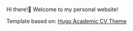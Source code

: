 Hi there!👋
Welcome to my personal website!

Template based on: [Hugo Academic CV Theme](https://github.com/HugoBlox/theme-academic-cv)
